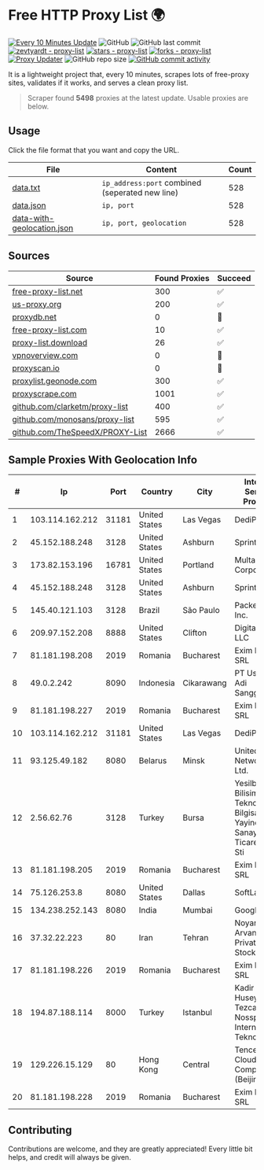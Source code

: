 
# Free HTTP Proxy List 🌍

[![Every 10 Minutes Update](https://github.com/mertguvencli/http-proxy-list/actions/workflows/main.yml/badge.svg?branch=main)](https://github.com/mertguvencli/http-proxy-list/actions/workflows/main.yml)
![GitHub](https://img.shields.io/github/license/mertguvencli/http-proxy-list)
![GitHub last commit](https://img.shields.io/github/last-commit/mertguvencli/http-proxy-list)
[![zevtyardt - proxy-list](https://img.shields.io/static/v1?label=zevtyardt&message=proxy-list&color=blue&logo=github)](https://github.com/zevtyardt/proxy-list "Go to GitHub repo")
[![stars - proxy-list](https://img.shields.io/github/stars/zevtyardt/proxy-list?style=social)](https://github.com/zevtyardt/proxy-list)
[![forks - proxy-list](https://img.shields.io/github/forks/zevtyardt/proxy-list?style=social)](https://github.com/zevtyardt/proxy-list)
[![Proxy Updater](https://github.com/zevtyardt/proxy-list/workflows/Proxy%20Updater/badge.svg)](https://github.com/zevtyardt/proxy-list/actions?query=workflow:"Proxy+Updater")
![GitHub repo size](https://img.shields.io/github/repo-size/zevtyardt/proxy-list)
[![GitHub commit activity](https://img.shields.io/github/commit-activity/m/zevtyardt/proxy-list?logo=commits)](https://github.com/zevtyardt/proxy-list/commits/main)

It is a lightweight project that, every 10 minutes, scrapes lots of free-proxy sites, validates if it works, and serves a clean proxy list.

> Scraper found **5498** proxies at the latest update. Usable proxies are below.

## Usage

Click the file format that you want and copy the URL.

|File|Content|Count|
|----|-------|-----|
|[data.txt](https://raw.githubusercontent.com/mertguvencli/http-proxy-list/main/proxy-list/data.txt)|`ip_address:port` combined (seperated new line)|528|
|[data.json](https://raw.githubusercontent.com/mertguvencli/http-proxy-list/main/proxy-list/data.json)|`ip, port`|528|
|[data-with-geolocation.json](https://raw.githubusercontent.com/mertguvencli/http-proxy-list/main/proxy-list/data-with-geolocation.json)|`ip, port, geolocation`|528|

## Sources

|Source|Found Proxies|Succeed|
|------|-------------|-------|
|[free-proxy-list.net](https://free-proxy-list.net)|300|✅|
|[us-proxy.org](https://www.us-proxy.org)|200|✅|
|[proxydb.net](http://proxydb.net)|0|🚫|
|[free-proxy-list.com](https://free-proxy-list.com/?page=&port=&type%5B%5D=http&type%5B%5D=https&up_time=0&search=Search)|10|✅|
|[proxy-list.download](https://www.proxy-list.download/HTTP)|26|✅|
|[vpnoverview.com](https://vpnoverview.com/privacy/anonymous-browsing/free-proxy-servers)|0|🚫|
|[proxyscan.io](https://www.proxyscan.io)|0|🚫|
|[proxylist.geonode.com](https://proxylist.geonode.com/api/proxy-list?limit=300&page=1&sort_by=lastChecked&sort_type=desc&protocols=http,https)|300|✅|
|[proxyscrape.com](https://api.proxyscrape.com/v2/?request=displayproxies&protocol=http&timeout=10000&country=all&ssl=all&anonymity=all)|1001|✅|
|[github.com/clarketm/proxy-list](https://raw.githubusercontent.com/clarketm/proxy-list/master/proxy-list-raw.txt)|400|✅|
|[github.com/monosans/proxy-list](https://raw.githubusercontent.com/monosans/proxy-list/main/proxies/http.txt)|595|✅|
|[github.com/TheSpeedX/PROXY-List](https://raw.githubusercontent.com/TheSpeedX/PROXY-List/master/http.txt)|2666|✅|


## Sample Proxies With Geolocation Info

|#|Ip|Port|Country|City|Internet Service Provider|
|-|--|----|-------|----|-------------------------|
|1|103.114.162.212|31181|United States|Las Vegas|DediPath|
|2|45.152.188.248|3128|United States|Ashburn|Sprint|
|3|173.82.153.196|16781|United States|Portland|Multacom Corporation|
|4|45.152.188.248|3128|United States|Ashburn|Sprint|
|5|145.40.121.103|3128|Brazil|São Paulo|Packet Host, Inc.|
|6|209.97.152.208|8888|United States|Clifton|DigitalOcean, LLC|
|7|81.181.198.208|2019|Romania|Bucharest|Exim Host SRL|
|8|49.0.2.242|8090|Indonesia|Cikarawang|PT Usaha Adi Sanggoro|
|9|81.181.198.227|2019|Romania|Bucharest|Exim Host SRL|
|10|103.114.162.212|31181|United States|Las Vegas|DediPath|
|11|93.125.49.182|8080|Belarus|Minsk|United Networks Ltd.|
|12|2.56.62.76|3128|Turkey|Bursa|Yesilbir Bilisim Teknolojileri Bilgisayar Yayincilik Sanayi ve Ticaret Ltd. Sti|
|13|81.181.198.205|2019|Romania|Bucharest|Exim Host SRL|
|14|75.126.253.8|8080|United States|Dallas|SoftLayer|
|15|134.238.252.143|8080|India|Mumbai|Google LLC|
|16|37.32.22.223|80|Iran|Tehran|Noyan Abr Arvan Co. ( Private Joint Stock)|
|17|81.181.198.226|2019|Romania|Bucharest|Exim Host SRL|
|18|194.87.188.114|8000|Turkey|Istanbul|Kadir Huseyin Tezcan Nosspeed Internet Teknolojileri|
|19|129.226.15.129|80|Hong Kong|Central|Tencent Cloud Computing (Beijing) Co|
|20|81.181.198.228|2019|Romania|Bucharest|Exim Host SRL|



## Contributing

Contributions are welcome, and they are greatly appreciated! Every
little bit helps, and credit will always be given.

